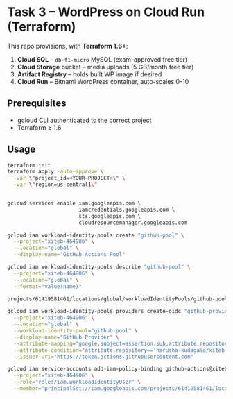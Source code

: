 # Task 3 – WordPress on Cloud Run (Terraform)

This repo provisions, with **Terraform 1.6+**:

1. **Cloud SQL** – `db-f1-micro` MySQL (exam-approved free tier)
2. **Cloud Storage** bucket – media uploads (5 GB/month free tier)
3. **Artifact Registry** – holds built WP image if desired
4. **Cloud Run** – Bitnami WordPress container, auto-scales 0-10

## Prerequisites

* gcloud CLI authenticated to the correct project
* Terraform ≥ 1.6

## Usage

```bash
terraform init
terraform apply -auto-approve \
  -var \"project_id=<YOUR-PROJECT>\" \
  -var \"region=us-central1\"


gcloud services enable iam.googleapis.com \
                       iamcredentials.googleapis.com \
                       sts.googleapis.com \
                       cloudresourcemanager.googleapis.com

gcloud iam workload-identity-pools create "github-pool" \
  --project="xiteb-464906" \
  --location="global" \
  --display-name="GitHub Actions Pool"

gcloud iam workload-identity-pools describe "github-pool" \
  --project="xiteb-464906" \
  --location="global" \
  --format="value(name)"

projects/61419581461/locations/global/workloadIdentityPools/github-pool

gcloud iam workload-identity-pools providers create-oidc "github-provider" \
  --project="xiteb-464906" \
  --location="global" \
  --workload-identity-pool="github-pool" \
  --display-name="GitHub Provider" \
  --attribute-mapping="google.subject=assertion.sub,attribute.repository=assertion.repository" \
  --attribute-condition="attribute.repository=='harusha-kudagala/xiteb'" \
  --issuer-uri="https://token.actions.githubusercontent.com"

gcloud iam service-accounts add-iam-policy-binding github-actions@xiteb-464906.iam.gserviceaccount.com \
  --project="xiteb-464906" \
  --role="roles/iam.workloadIdentityUser" \
  --member="principalSet://iam.googleapis.com/projects/61419581461/locations/global/workloadIdentityPools/github-pool/attribute.repository/tharusha-kudagala/xiteb"

